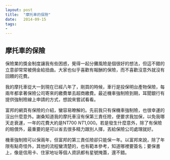 ```yaml
---
layout: post
title:  "摩托車的保險"
date:   2014-09-15
tags:
-
---
```


## 摩托車的保險

保險業的獎金制度讓我有些困惑，覺得一起分攤風險是個很好的想法，但這不錯的立意卻常常被佣金給扭曲。大家也似乎喜歡有報酬的保險，而不喜歡沒意外就沒有回饋的花費。

我的摩托車從大一到現在已經八年了，剛買的時候，車行是投保明台產物保險，每兩年都拿著保險公司寄來的繳費單去超商繳費。最近機車強制險到期，耳聞銀行有提供強制險線上申請的方式，想說來嘗試看看。

富邦的網頁有保險的介紹，蠻容易暸解的。先前我只有保機車強制險，也很幸運的沒出什麼意外。謝桑知道我的摩托車沒有保第三責任險，便要求我加保，以免我哪天走衰運，一年的花費大約是NT$700~NT$1,000。若是發生什麼意外，除了有保險的賠償外，最重要的是可以省去很多精力跟別人揮，丟給保險公司處理就好。

機車強制險可以保兩年，但富邦的第三責任險卻只能保一年。以富邦來說，除了年限有點奇怪外，其他的流程蠻清楚的，也有範本參考，知道哪裡要簽名；要保書上，像是信用卡、住家地址等個人資訊都有星號掩蓋，還不錯。